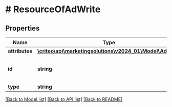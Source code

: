 # # ResourceOfAdWrite

## Properties

Name | Type | Description | Notes
------------ | ------------- | ------------- | -------------
**attributes** | [**\criteo\api\marketingsolutions\v2024_01\Model\AdWrite**](AdWrite.md) |  | [optional]
**id** | **string** | Unique identifier of this resource. | [optional]
**type** | **string** |  | [optional]

[[Back to Model list]](../../README.md#models) [[Back to API list]](../../README.md#endpoints) [[Back to README]](../../README.md)
